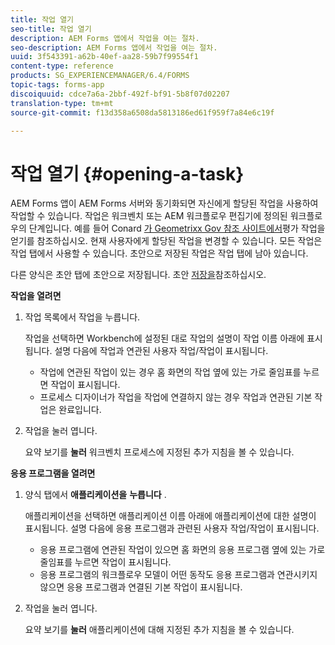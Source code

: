 ```yaml
---
title: 작업 열기
seo-title: 작업 열기
description: AEM Forms 앱에서 작업을 여는 절차.
seo-description: AEM Forms 앱에서 작업을 여는 절차.
uuid: 3f543391-a62b-40ef-aa28-59b7f99554f1
content-type: reference
products: SG_EXPERIENCEMANAGER/6.4/FORMS
topic-tags: forms-app
discoiquuid: cdce7a6a-2bbf-492f-bf91-5b8f07d02207
translation-type: tm+mt
source-git-commit: f13d358a6508da5813186ed61f959f7a84e6c19f

---
```



# 작업 열기 {#opening-a-task}

AEM Forms 앱이 AEM Forms 서버와 동기화되면 자신에게 할당된 작업을 사용하여 작업할 수 있습니다. 작업은 워크벤치 또는 AEM 워크플로우 편집기에 정의된 워크플로우의 단계입니다. 예를 들어 Conard [가 Geometrixx Gov 참조 사이트에서](/help/forms/using/gov-reference-site-walkthrough.md#conard-assessment-task)평가 작업을 얻기를 참조하십시오. 현재 사용자에게 할당된 작업을 변경할 수 있습니다. 모든 작업은 작업 탭에서 사용할 수 있습니다. 초안으로 저장된 작업은 작업 탭에 남아 있습니다.

다른 양식은 초안 탭에 초안으로 저장됩니다. 초안 [저장을](/help/forms/using/save-as-draft.md)참조하십시오.

**작업을 열려면**

1. 작업 목록에서 작업을 누릅니다.

   작업을 선택하면 Workbench에 설정된 대로 작업의 설명이 작업 이름 아래에 표시됩니다. 설명 다음에 작업과 연관된 사용자 작업/작업이 표시됩니다.

   * 작업에 연관된 작업이 있는 경우 홈 화면의 작업 옆에 있는 가로 줄임표를 누르면 작업이 표시됩니다.
   * 프로세스 디자이너가 작업을 작업에 연결하지 않는 경우 작업과 연관된 기본 작업은 완료입니다.

1. 작업을 눌러 엽니다.

   요약 보기를 **눌러** 워크벤치 프로세스에 지정된 추가 지침을 볼 수 있습니다.

**응용 프로그램을 열려면**

1. 양식 탭에서 **애플리케이션을** **누릅니다** .

   애플리케이션을 선택하면 애플리케이션 이름 아래에 애플리케이션에 대한 설명이 표시됩니다. 설명 다음에 응용 프로그램과 관련된 사용자 작업/작업이 표시됩니다.

   * 응용 프로그램에 연관된 작업이 있으면 홈 화면의 응용 프로그램 옆에 있는 가로 줄임표를 누르면 작업이 표시됩니다.
   * 응용 프로그램의 워크플로우 모델이 어떤 동작도 응용 프로그램과 연관시키지 않으면 응용 프로그램과 연결된 기본 작업이 표시됩니다.

1. 작업을 눌러 엽니다.

   요약 보기를 **눌러** 애플리케이션에 대해 지정된 추가 지침을 볼 수 있습니다.
